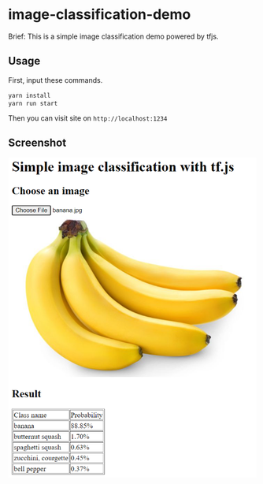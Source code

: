 # image-classification-demo

Brief: This is a simple image classification demo powered by tfjs.

## Usage

First, input these commands.

```nodejs
yarn install
yarn run start
```

Then you can visit site on `http://localhost:1234`

## Screenshot

![screenshot](screenshot.png)
